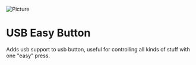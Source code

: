 ![Picture](https://github.com/joshnuss/big-ass-button/raw/master/images/easy-button.jpg)

# USB Easy Button

Adds usb support to usb button, useful for controlling all kinds of stuff with one "easy" press.
